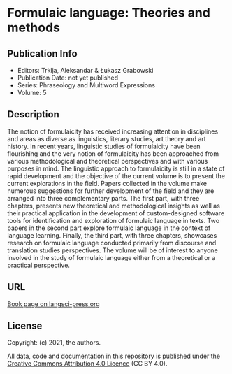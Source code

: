 # Formulaic language: Theories and methods

## Publication Info

- Editors: Trklja, Aleksandar &amp; Łukasz Grabowski
- Publication Date: not yet published
- Series: Phraseology and Multiword Expressions
- Volume: 5

## Description
The notion of formulaicity has received increasing attention in disciplines and areas as
diverse as linguistics, literary studies, art theory and art history. In recent years, linguistic 
studies of formulaicity have been flourishing and the very notion of formulaicity has
been approached from various methodological and theoretical perspectives and with
various purposes in mind. The linguistic approach to formulaicity is still in a state of
rapid development and the objective of the current volume is to present the current explorations 
in the field. Papers collected in the volume make numerous suggestions for
further development of the field and they are arranged into three complementary parts. 
The first part, with three chapters, presents new theoretical and methodological 
insights as well as their practical application in the development of custom-designed
software tools for identification and exploration of formulaic language in texts. Two papers 
in the second part explore formulaic language in the context of language learning.
Finally, the third part, with three chapters, showcases research on
formulaic language conducted primarily from discourse and translation studies
perspectives. The volume will be of interest to anyone involved in the study of formulaic
language either from a theoretical or a practical perspective.


## URL

[Book page on langsci-press.org](http://langsci-press.org/catalog/book/304)

## License

Copyright: (c) 2021, the authors.

All data, code and documentation in this repository is published under the
[Creative Commons Attribution 4.0 Licence](http://creativecommons.org/licenses/by/4.0/)
(CC BY 4.0).
